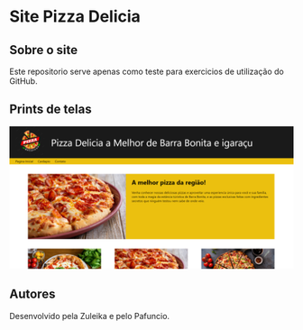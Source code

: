 # Site Pizza Delicia

## Sobre o site

Este repositorio serve apenas como teste para exercicios de 
utilização do GitHub.

## Prints de telas

![Print da tela inicial](https://github.com/Konztes/pizza-delicia-2024/blob/master/pasta%20miniatura/Captura%20de%20tela%202024-05-29%20084529.png)

## Autores

Desenvolvido pela Zuleika e pelo Pafuncio.
